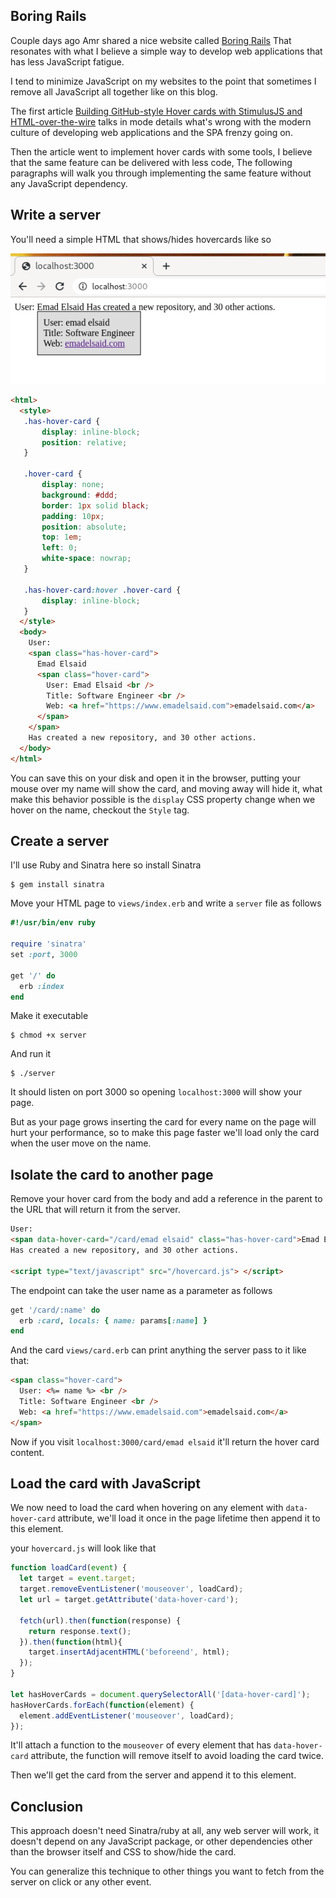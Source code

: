 ## Boring Rails

Couple days ago Amr shared a nice website called [Boring
Rails](https://boringrails.com/) That resonates with what I believe a simple way
to develop web applications that has less JavaScript fatigue.

I tend to minimize JavaScript on my websites to the point that sometimes I
remove all JavaScript all together like on this blog.

The first article [Building GitHub-style Hover cards with StimulusJS and
HTML-over-the-wire](https://boringrails.com/articles/hovercards-stimulus/) talks
in mode details what's wrong with the modern culture of developing web
applications and the SPA frenzy going on.

Then the article went to implement hover cards with some tools, I believe that
the same feature can be delivered with less code, The following paragraphs will
walk you through implementing the same feature without any JavaScript
dependency.

## Write a server

You'll need a simple HTML that shows/hides hovercards like so

![screenshot-hover-card.png](/images/screenshot-hover-card.png)

```html
<html>
  <style>
   .has-hover-card {
       display: inline-block;
       position: relative;
   }

   .hover-card {
       display: none;
       background: #ddd;
       border: 1px solid black;
       padding: 10px;
       position: absolute;
       top: 1em;
       left: 0;
       white-space: nowrap;
   }

   .has-hover-card:hover .hover-card {
       display: inline-block;
   }
  </style>
  <body>
    User:
    <span class="has-hover-card">
      Emad Elsaid
      <span class="hover-card">
        User: Emad Elsaid <br />
        Title: Software Engineer <br />
        Web: <a href="https://www.emadelsaid.com">emadelsaid.com</a>
      </span>
    </span>
    Has created a new repository, and 30 other actions.
  </body>
</html>
```

You can save this on your disk and open it in the browser, putting your mouse
over my name will show the card, and moving away will hide it, what make this
behavior possible is the `display` CSS property change when we hover on the
name, checkout the `Style` tag.

## Create a server

I'll use Ruby and Sinatra here so install Sinatra

```
$ gem install sinatra
```

Move your HTML page to `views/index.erb` and write a `server` file as follows

```ruby
#!/usr/bin/env ruby

require 'sinatra'
set :port, 3000

get '/' do
  erb :index
end
```

Make it executable

```
$ chmod +x server
```

And run it

```
$ ./server
```

It should listen on port 3000 so opening `localhost:3000` will show your page.

But as your page grows inserting the card for every name on the page will hurt
your performance, so to make this page faster we'll load only the card when the
user move on the name.

## Isolate the card to another page

Remove your hover card from the body and add a reference in the parent to the
URL that will return it from the server.

```html
User:
<span data-hover-card="/card/emad elsaid" class="has-hover-card">Emad Elsaid</span>
Has created a new repository, and 30 other actions.

<script type="text/javascript" src="/hovercard.js"> </script>
```

The endpoint can take the user name as a parameter as follows

```ruby
get '/card/:name' do
  erb :card, locals: { name: params[:name] }
end
```

And the card `views/card.erb` can print anything the server pass to it like
that:

```html
<span class="hover-card">
  User: <%= name %> <br />
  Title: Software Engineer <br />
  Web: <a href="https://www.emadelsaid.com">emadelsaid.com</a>
</span>
```

Now if you visit `localhost:3000/card/emad elsaid` it'll return the hover card
content.

## Load the card with JavaScript

We now need to load the card when hovering on any element with `data-hover-card`
attribute, we'll load it once in the page lifetime then append it to this
element.

your `hovercard.js` will look like that

```javascript
function loadCard(event) {
  let target = event.target;
  target.removeEventListener('mouseover', loadCard);
  let url = target.getAttribute('data-hover-card');

  fetch(url).then(function(response) {
    return response.text();
  }).then(function(html){
    target.insertAdjacentHTML('beforeend', html);
  });
}

let hasHoverCards = document.querySelectorAll('[data-hover-card]');
hasHoverCards.forEach(function(element) {
  element.addEventListener('mouseover', loadCard);
});
```

It'll attach a function to the `mouseover` of every element that has
`data-hover-card` attribute, the function will remove itself to avoid loading
the card twice.

Then we'll get the card from the server and append it to this element.

## Conclusion

This approach doesn't need Sinatra/ruby at all, any web server will work, it
doesn't depend on any JavaScript package, or other dependencies other than the
browser itself and CSS to show/hide the card.

You can generalize this technique to other things you want to fetch from the
server on click or any other event.
